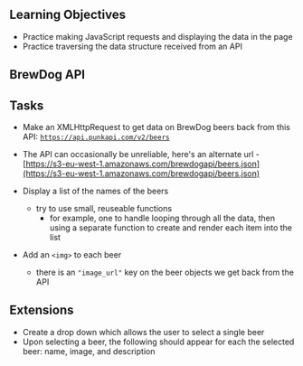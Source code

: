 ## Learning Objectives
- Practice making JavaScript requests and displaying the data in the page
- Practice traversing the data structure received from an API

## BrewDog API

## Tasks
- Make an XMLHttpRequest to get data on BrewDog beers back from this API: [`https://api.punkapi.com/v2/beers`](https://api.punkapi.com/v2/beers)

- The API can occasionally be unreliable, here's an alternate url - [https://s3-eu-west-1.amazonaws.com/brewdogapi/beers.json](https://s3-eu-west-1.amazonaws.com/brewdogapi/beers.json)
- Display a list of the names of the beers
  - try to use small, reuseable functions
     - for example, one to handle looping through all the data, then using a separate function to create and render each item into the list
- Add an `<img>` to each beer
  - there is an `"image_url"` key on the beer objects we get back from the API

## Extensions
- Create a drop down which allows the user to select a single beer
- Upon selecting a beer, the following should appear for each the selected beer: name, image, and description
